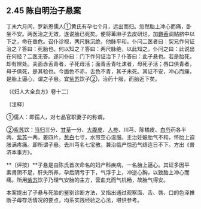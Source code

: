 ## 2.45 陈自明治子悬案

丁未六月间，罗新恩儒人①黄氏有孕七个月，远出而归。忽然胎上冲心而痛，卧坐不安。两医治之无效，遂说胎已死矣。便将萆麻子去皮研烂，加[麝香](https://www.gmzyjc.com/read/bc/bc08-0.0.1.0.0.md)调贴脐中以下之，命在垂危。召仆诊视，两尺脉沉绝，他脉平和。仆问二医者曰：契兄作何证治之？答曰：死胎也。何以知之？答曰：两尺脉绝，以此知之。仆问之曰：此说出在何经？二医无答。遂问仆曰：门下作何证治下？仆答曰：此子悬也。若是胎死，却有辨处。夫面赤舌青者，子死母活；面青舌青吐沫者，母死子活；唇口俱青者，母子俱死，是其验也。今面色不赤，舌色不青，其子未死。其证不安，冲心而痛，是胎上逼心，谓之子悬。宜[紫苏](https://www.gmzyjc.com/read/bc/bc01-1.1.3.0.0.md)饮子②，治药十服，而胎近下矣。

（《妇人大全良方》卷十二）

〔注释〕

①儒人：即孺人，对七品官职妻子的称谓。

②[紫苏](https://www.gmzyjc.com/read/bc/bc01-1.1.3.0.0.md)饮：[当归](https://www.gmzyjc.com/read/bc/bc17-0.3.3.0.0.md)三分、[甘草](https://www.gmzyjc.com/read/bc/bc17-0.1.8.0.0.md)一分、[大腹皮](https://www.gmzyjc.com/read/bc/bc11-0.0.15.0.0.md)、[人参](https://www.gmzyjc.com/read/bc/bc17-0.1.1.0.0.md)、川芎、陈橘皮、[白芍](https://www.gmzyjc.com/read/bc/bc17-0.3.4.0.0.md)药各半两，[紫苏](https://www.gmzyjc.com/read/bc/bc01-1.1.3.0.0.md)一两，姜四片，[葱白](https://www.gmzyjc.com/read/bc/bc01-1.1.14.0.0.md)七寸，水煎空心温服。主治妊娠胎气不和，怀胎上迫胀满疼痛。即所谓子悬。去川芎名七宝散。兼治临产惊恐气结连日不下。方出《普济本事方》。

**〔评按〕**子悬是由陈氏首次命名的妇产科疾病，一名胎上逼心。其证多因平素肾阴不足，肝失所养，孕后阴亏于下，气浮于上，冲逆心胸，以致胎上冲心而痛。所用[紫苏](https://www.gmzyjc.com/read/bc/bc01-1.1.3.0.0.md)饮子乃理气安胎的主方，营血充而气机畅，故胎气得安。

本案提出了子悬与死胎的鉴别诊断方法，又指出通过观察面、舌、唇、口的色泽推断子母存活情况的要点，均系实践经验之心法，堪供参考。
